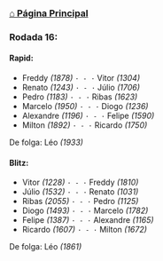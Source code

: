 ### [⌂ Página Principal](https://grupo-de-xadrez.github.io/)

### Rodada 16:

#### Rapid:

* Freddy *(1878)* `· - ·` Vitor *(1304)*  
* Renato *(1243)* `· - ·` Júlio *(1706)*  
* Pedro *(1183)* `· - ·` Ribas *(1623)*  
* Marcelo *(1950)* `· - ·` Diogo *(1236)*  
* Alexandre *(1196)* `· - ·` Felipe *(1590)*  
* Milton *(1892)* `· - ·` Ricardo *(1750)*  

De folga: Léo *(1933)*

#### Blitz:

* Vitor *(1228)* `· - ·` Freddy *(1810)*  
* Júlio *(1532)* `· - ·` Renato *(1031)*  
* Ribas *(2055)* `· - ·` Pedro *(1125)*  
* Diogo *(1493)* `· - ·` Marcelo *(1782)*  
* Felipe *(1387)* `· - ·` Alexandre *(1165)*  
* Ricardo *(1607)* `· - ·` Milton *(1672)*  

De folga: Léo *(1861)*

